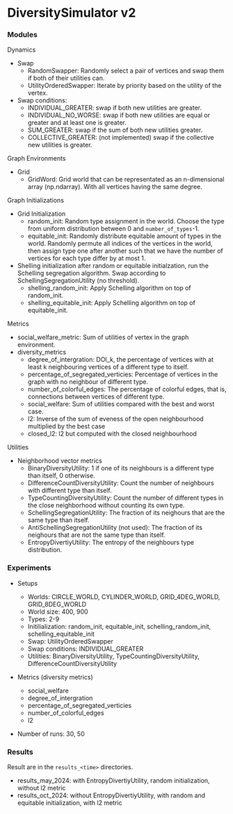 # DiversitySimulator v2

### Modules
Dynamics
- Swap
    - RandomSwapper: Randomly select a pair of vertices and swap them if both of their utilities can.
    - UtilityOrderedSwapper: Iterate by priority based on the utility of the vertex.
- Swap conditions:
    - INDIVIDUAL_GREATER: swap if both new utilities are greater. 
    - INDIVIDUAL_NO_WORSE: swap if both new utilities are equal or greater and at least one is greater. 
    - SUM_GREATER: swap if the sum of both new utilities greater.
    - COLLECTIVE_GREATER: (not implemented) swap if the collective new utilities is greater.

Graph Environments
- Grid 
    - GridWord: Grid world that can be representated as an n-dimensional array (np.ndarray). With all vertices having the same degree.

Graph Initializations
- Grid Initialization
    - random_init: Random type assignment in the world. Choose the type from uniform distribution between 0 and `number_of_types`-1.
    - equitable_init: Randomly distribute equitable amount of types in the world. Randomly permute all indices of the vertices in the world, then assign type one after another such that we have the number of vertices for each type differ by at most 1.
- Shelling initialization after random or equitable initialzation, run the Schelling segregation algorithm. Swap according to SchellingSegregationUtility (no threshold).
	- shelling_random_init: Apply Schelling algorithm on top of random_init.
    - shelling_equitable_init: Apply Schelling algorithm on top of equitable_init.


Metrics
- social_welfare_metric: Sum of utilities of vertex in the graph environment. 
- diversity_metrics
    - degree_of_intergration: DOI_k, the percentage of vertices with at least k neighbouring vertices of a different type to itself.
    - percentage_of_segregated_verticies: Percentage of vertices in the graph with no neighbour of different type.
    - number_of_colorful_edges: The percentage of colorful edges, that is, connections between vertices of different type.
    - social_welfare: Sum of utilities compared with the best and worst case.
    - l2: Inverse of the sum of eveness of the open neighbourhood multiplied by the best case 
    - closed_l2: l2 but computed with the closed neighbourhood

Utilities
- Neighborhood vector metrics
    - BinaryDiversityUtility: 1 if one of its neighbours is a different type than itself, 0 otherwise.
    - DifferenceCountDiversityUtility: Count the number of neighbours with different type than itself.
    - TypeCountingDiversityUtility: Count the number of different types in the close neighborhood without counting its own type.
    - SchellingSegregationUtility: The fraction of its neighours that are the same type than itself. 
    - AntiSchellingSegregationUtility (not used): The fraction of its neighours that are not the same type than itself.
    - EntropyDivertiyUtility: The entropy of the neighbours type distribution.

### Experiments
- Setups
    - Worlds: CIRCLE_WORLD, CYLINDER_WORLD, GRID_4DEG_WORLD, GRID_8DEG_WORLD
    - World size: 400, 900
    - Types: 2-9
    - Initilialization: random_init, equitable_init, schelling_random_init, schelling_equitable_init
    - Swap: UtilityOrderedSwapper
    - Swap conditions: INDIVIDUAL_GREATER
    - Utilities: BinaryDiversityUtility, TypeCountingDiversityUtility, DifferenceCountDiversityUtility

- Metrics (diversity metrics)
    - social_welfare
    - degree_of_intergration
    - percentage_of_segregated_verticies
    - number_of_colorful_edges
    - l2

- Number of runs: 30, 50

### Results
Result are in the `results_<time>` directories. 

- results_may_2024: with EntropyDivertiyUtility, random initialization, without l2 metric
- results_oct_2024: without EntropyDivertiyUtility, with random and equitable initialization, with l2 metric